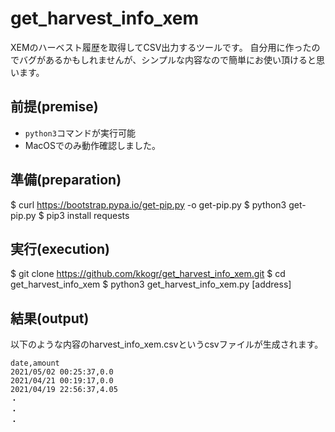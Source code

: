 # get_harvest_info_xem

XEMのハーベスト履歴を取得してCSV出力するツールです。
自分用に作ったのでバグがあるかもしれませんが、シンプルな内容なので簡単にお使い頂けると思います。

## 前提(premise)

* `python3`コマンドが実行可能
* MacOSでのみ動作確認しました。

## 準備(preparation)

$ curl https://bootstrap.pypa.io/get-pip.py -o get-pip.py
$ python3 get-pip.py
$ pip3 install requests

## 実行(execution)

$ git clone https://github.com/kkogr/get_harvest_info_xem.git
$ cd get_harvest_info_xem
$ python3 get_harvest_info_xem.py [address]

## 結果(output)

以下のような内容のharvest_info_xem.csvというcsvファイルが生成されます。

```
date,amount
2021/05/02 00:25:37,0.0
2021/04/21 00:19:17,0.0
2021/04/19 22:56:37,4.05
・
・
・
```
